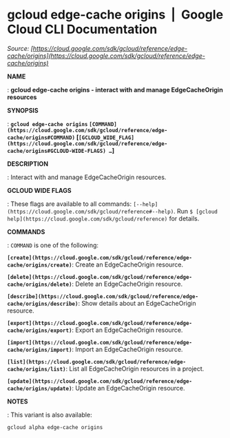 # gcloud edge-cache origins  |  Google Cloud CLI Documentation

*Source: [https://cloud.google.com/sdk/gcloud/reference/edge-cache/origins](https://cloud.google.com/sdk/gcloud/reference/edge-cache/origins)*

**NAME**

: **gcloud edge-cache origins - interact with and manage EdgeCacheOrigin resources**

**SYNOPSIS**

: **`gcloud edge-cache origins` `[COMMAND](https://cloud.google.com/sdk/gcloud/reference/edge-cache/origins#COMMAND)` [`[GCLOUD_WIDE_FLAG](https://cloud.google.com/sdk/gcloud/reference/edge-cache/origins#GCLOUD-WIDE-FLAGS) …`]**

**DESCRIPTION**

: Interact with and manage EdgeCacheOrigin resources.

**GCLOUD WIDE FLAGS**

: These flags are available to all commands: `[--help](https://cloud.google.com/sdk/gcloud/reference#--help)`.
Run `$ [gcloud help](https://cloud.google.com/sdk/gcloud/reference)` for details.

**COMMANDS**

: ``COMMAND`` is one of the following:

**`[create](https://cloud.google.com/sdk/gcloud/reference/edge-cache/origins/create)`**:
Create an EdgeCacheOrigin resource.

**`[delete](https://cloud.google.com/sdk/gcloud/reference/edge-cache/origins/delete)`**:
Delete an EdgeCacheOrigin resource.

**`[describe](https://cloud.google.com/sdk/gcloud/reference/edge-cache/origins/describe)`**:
Show details about an EdgeCacheOrigin resource.

**`[export](https://cloud.google.com/sdk/gcloud/reference/edge-cache/origins/export)`**:
Export an EdgeCacheOrigin resource.

**`[import](https://cloud.google.com/sdk/gcloud/reference/edge-cache/origins/import)`**:
Import an EdgeCacheOrigin resource.

**`[list](https://cloud.google.com/sdk/gcloud/reference/edge-cache/origins/list)`**:
List all EdgeCacheOrigin resources in a project.

**`[update](https://cloud.google.com/sdk/gcloud/reference/edge-cache/origins/update)`**:
Update an EdgeCacheOrigin resource.

**NOTES**

: This variant is also available:

```
gcloud alpha edge-cache origins
```